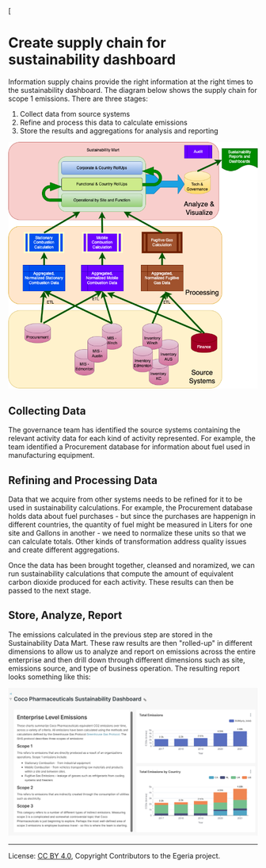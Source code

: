 <!-- SPDX-License-Identifier: CC-BY-4.0 -->
<!-- Copyright Contributors to the Egeria project. -->[

# Create supply chain for sustainability dashboard

 Information supply chains provide the right information at the right times to the sustainability dashboard. The diagram below shows the supply chain for scope 1 emissions. There are three stages:
1. Collect data from source systems
2. Refine and process this data to calculate emissions
3. Store the results and aggregations for analysis and reporting

![](../../docs/coco-systems-Logical-Supply-Chain.drawio.png)

## Collecting Data
The governance team has identified the source systems containing the relevant activity data for each kind of activity represented. For example, the team identified a Procurement database for information about fuel used in manufacturing equipment.

## Refining and Processing Data
Data that we acquire from other systems needs to be refined for it to be used in sustainability calculations. For example, the Procurement database holds data about fuel purchases - but since the purchases are happenign in different countries, the quantity of fuel might be measured in Liters for one site and Gallons in another - we need to normalize these units so that we can calculate totals. Other kinds of transformation address quality issues and create different aggregations.

Once the data has been brought together, cleansed and noramized, we can run sustainability calculations that compute the amount of equivalent carbon dioxide produced for each activity. These results can then be passed to the next stage.

## Store, Analyze, Report
The emissions calculated in the previous step are stored in the Sustainability Data Mart. These raw results are then "rolled-up" in different dimensions to allow us to analyze and report on emissions across the entire enterprise and then drill down through different dimensions such as site, emissions source, and type of business operation. The resulting report looks something like this:

![](../../docs/Sustainability-Dashboard-Enterprise.png)




 




----
License: [CC BY 4.0](https://creativecommons.org/licenses/by/4.0/), Copyright Contributors to the Egeria project.
